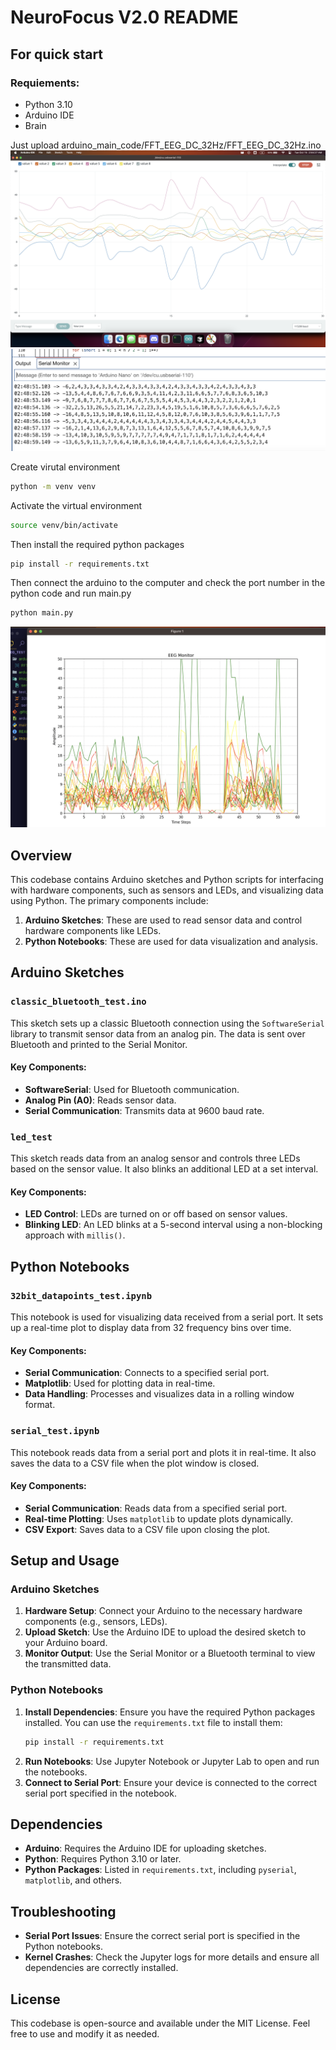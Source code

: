 # NeuroFocus V2.0 README

## For quick start

### Requiements:

- Python 3.10
- Arduino IDE
- Brain

Just upload arduino_main_code/FFT_EEG_DC_32Hz/FFT_EEG_DC_32Hz.ino
![alt text](images/serial_plot.png)
![alt text](images/serial_image.png)

Create virutal environment

```bash
python -m venv venv
```

Activate the virtual environment

```bash
source venv/bin/activate
```

Then install the required python packages

```bash
pip install -r requirements.txt
```

Then connect the arduino to the computer and check the port number in the python code and run main.py

```bash
python main.py
```

![alt text](images/math_plot_py.png)

## Overview

This codebase contains Arduino sketches and Python scripts for interfacing with hardware components, such as sensors and LEDs, and visualizing data using Python. The primary components include:

1. **Arduino Sketches**: These are used to read sensor data and control hardware components like LEDs.
2. **Python Notebooks**: These are used for data visualization and analysis.

## Arduino Sketches

### `classic_bluetooth_test.ino`

This sketch sets up a classic Bluetooth connection using the `SoftwareSerial` library to transmit sensor data from an analog pin. The data is sent over Bluetooth and printed to the Serial Monitor.

#### Key Components:

- **SoftwareSerial**: Used for Bluetooth communication.
- **Analog Pin (A0)**: Reads sensor data.
- **Serial Communication**: Transmits data at 9600 baud rate.

### `led_test`

This sketch reads data from an analog sensor and controls three LEDs based on the sensor value. It also blinks an additional LED at a set interval.

#### Key Components:

- **LED Control**: LEDs are turned on or off based on sensor values.
- **Blinking LED**: An LED blinks at a 5-second interval using a non-blocking approach with `millis()`.

## Python Notebooks

### `32bit_datapoints_test.ipynb`

This notebook is used for visualizing data received from a serial port. It sets up a real-time plot to display data from 32 frequency bins over time.

#### Key Components:

- **Serial Communication**: Connects to a specified serial port.
- **Matplotlib**: Used for plotting data in real-time.
- **Data Handling**: Processes and visualizes data in a rolling window format.

### `serial_test.ipynb`

This notebook reads data from a serial port and plots it in real-time. It also saves the data to a CSV file when the plot window is closed.

#### Key Components:

- **Serial Communication**: Reads data from a specified serial port.
- **Real-time Plotting**: Uses `matplotlib` to update plots dynamically.
- **CSV Export**: Saves data to a CSV file upon closing the plot.

## Setup and Usage

### Arduino Sketches

1. **Hardware Setup**: Connect your Arduino to the necessary hardware components (e.g., sensors, LEDs).
2. **Upload Sketch**: Use the Arduino IDE to upload the desired sketch to your Arduino board.
3. **Monitor Output**: Use the Serial Monitor or a Bluetooth terminal to view the transmitted data.

### Python Notebooks

1. **Install Dependencies**: Ensure you have the required Python packages installed. You can use the `requirements.txt` file to install them:
   ```bash
   pip install -r requirements.txt
   ```
2. **Run Notebooks**: Use Jupyter Notebook or Jupyter Lab to open and run the notebooks.
3. **Connect to Serial Port**: Ensure your device is connected to the correct serial port specified in the notebook.

## Dependencies

- **Arduino**: Requires the Arduino IDE for uploading sketches.
- **Python**: Requires Python 3.10 or later.
- **Python Packages**: Listed in `requirements.txt`, including `pyserial`, `matplotlib`, and others.

## Troubleshooting

- **Serial Port Issues**: Ensure the correct serial port is specified in the Python notebooks.
- **Kernel Crashes**: Check the Jupyter logs for more details and ensure all dependencies are correctly installed.

## License

This codebase is open-source and available under the MIT License. Feel free to use and modify it as needed.
